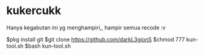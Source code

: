 # kukercukk
Hanya kegabutan ini yg menghampiri,,
hampir semua recode :v

$pkg install git
$git clone https://github.com/darkL3gionS
$chmod 777 kun-tool.sh
$bash kun-tool.sh
